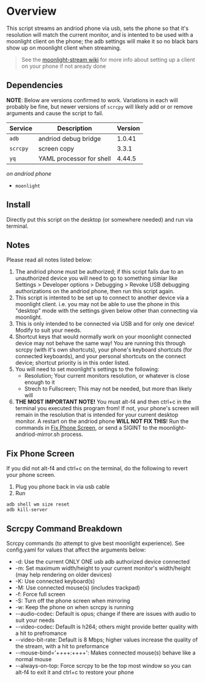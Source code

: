 # Overview

This script streams an andriod phone via usb, sets the phone so that it's resolution will match the current monitor, and is intented to be used with a moonlight client on the phone; the adb settings will make it so no black bars show up on  moonlight client when streaming.
> See the [moonlight-stream wiki](https://github.com/moonlight-stream/moonlight-docs/wiki) for more info about setting up a client on your phone if not aready done

## Dependencies

**NOTE**: Below are versions confirmed to work. Variations in each will probably be fine, but newer versions of `scrcpy` will likely add or or remove arguments and cause the script to fail.

| Service | Description | Version |
|---------|-------------|---------|
| `adb` | andriod debug bridge | 1.0.41 |
| `scrcpy` | screen copy | 3.3.1 |
| `yq` | YAML processor for shell | 4.44.5 |

*on andriod phone*

- `moonlight`

## Install

Directly put this script on the desktop (or somewhere needed) and run via terminal.

## Notes
Please read all notes listed below:
  
1. The andriod phone must be authorized; if this script fails due to an unauthorized device you will need to go to something simiar like Settings > Developer options > Debugging > Revoke USB debugging authorizations on the andriod phone, then run this script again.
2. This script is intented to be set up to connect to another device via a moonlight client. i.e. you may not be able to use the phone in this "desktop" mode with the settings given below other than connecting via moonlight.
3. This is only intended to be connected via USB and for only one device! Modify to suit your needs.
4. Shortcut keys that would normally work on your moonlight connected device may not behave the same way! You are running this through scrcpy (with it's own shortcuts), your phone's keyboard shortcuts (for connected keyboards), and your personal shortcuts on the connect device; shortcut priority is in this order listed.
5. You will need to set moonlight's settings to the following:
    * Resolution; Your current monitors resolution, or whatever is close enough to it
    * Strech to Fullscreen; This may not be needed, but more than likely will
6. **THE MOST IMPORTANT NOTE!**
You must alt-f4 and then ctrl+c in the terminal you executed this program from! If not, your phone's screen will remain in the resolution that is intended for your current desktop monitor. A restart on the andriod phone **WILL NOT FIX THIS**! Run the commands in [Fix Phone Screen](#fix-phone-screen), or send a SIGINT to the moonlight-andriod-mirror.sh process.

## Fix Phone Screen

If you did not alt-f4 and ctrl+c on the terminal, do the following to revert your phone screen.

1. Plug you phone back in via usb cable
2. Run
```
adb shell wm size reset
adb kill-server
```

## Scrcpy Command Breakdown

Scrcpy commands (to attempt to give best moonlight experience). See config.yaml for values that affect the arguments below:

*   -d: Use the current ONLY ONE usb adb authorized device connected
*   -m: Set maximum width/height to your current monitor's width/height (may help rendering on older devices)
*   -K: Use connected keyboard(s)
*   -M: Use connected mouse(s) (includes trackpad)
*   -f: Force full screen
*   -S: Turn off the phone screen when mirroring
*   -w: Keep the phone on when scrcpy is running
*   --audio-codec: Default is opus; change if there are issues with audio to suit your needs
*   --video-codec: Defaullt is h264; others might provide better quality with a hit to prefromance
*   --video-bit-rate: Default is 8 Mbps; higher values increase the quality of the stream, with a hit to preformance
*   --mouse-bind='++++:++++': Makes connected mouse(s) behave like a normal mouse
*   --always-on-top: Force scrcpy to be the top most window so you can alt-f4 to exit it and ctrl+c to restore your phone
